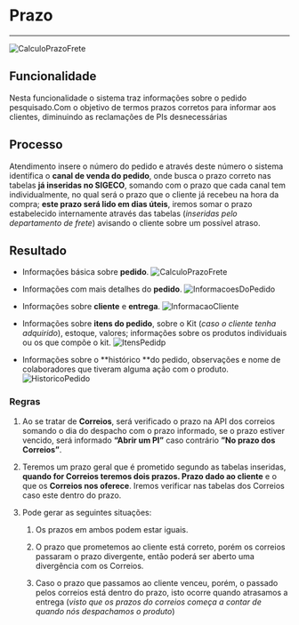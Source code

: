 # Prazo

---

![CalculoPrazoFrete](http://developers.connectparts.com.br/imagens/calucloPrazoFrete01.png)

## Funcionalidade

Nesta funcionalidade o sistema traz informações sobre o pedido pesquisado.Com o objetivo de termos prazos corretos para informar aos clientes, diminuindo as reclamações de PIs desnecessárias

## Processo

Atendimento insere o número do pedido e através deste número o sistema identifica o **canal de venda do pedido**, onde busca o prazo correto nas tabelas **já inseridas no SIGECO**, somando com o prazo que cada canal tem individualmente, no qual será o prazo que o cliente já recebeu na hora da compra; **este prazo será lido em dias úteis**, iremos somar o prazo estabelecido internamente através das tabelas (_inseridas pelo departamento de frete_) avisando o cliente sobre um possível atraso.

## Resultado

* Informações básica sobre **pedido**.
![CalculoPrazoFrete](http://developers.connectparts.com.br/imagens/calucloPrazoFrete02.png)

* Informações com mais detalhes do **pedido**.
![InformacoesDoPedido](http://developers.connectparts.com.br/imagens/calucloPrazoFrete04.png)

* Informações sobre **cliente** e **entrega**.
![InformacaoCliente](http://developers.connectparts.com.br/imagens/calucloPrazoFrete05.png)

* Informações sobre **itens do pedido**, sobre o Kit (_caso o cliente tenha adquirido_), estoque, valores; informações sobre os produtos individuais ou os que compõe o kit.
![ItensPedidp](http://developers.connectparts.com.br/imagens/calucloPrazoFrete06.png)

* Informações sobre o **histórico **do pedido, observações e nome de colaboradores que tiveram alguma ação com o produto.
![HistoricoPedido](http://developers.connectparts.com.br/imagens/calucloPrazoFrete07.png)

### Regras

1. Ao se tratar de **Correios**, será verificado o prazo na API dos correios somando o dia do despacho com o prazo informado, se o prazo estiver vencido, será informado **“Abrir um PI”** caso contrário **”No prazo dos Correios”**.

2. Teremos um prazo geral que é prometido segundo as tabelas inseridas, **quando for Correios teremos dois prazos. Prazo dado ao cliente** e o que os **Correios nos oferece**.
Iremos verificar nas tabelas dos Correios caso este dentro do prazo.

3. Pode gerar as seguintes situações:

	1. Os prazos em ambos podem estar iguais.
	
	2. O prazo que prometemos ao cliente está correto, porém os correios passaram o prazo divergente, então poderá ser aberto uma divergência com os Correios.
	
	3. Caso o prazo que passamos ao cliente venceu, porém, o passado pelos correios está dentro do prazo, isto ocorre quando atrasamos a entrega (_visto que os prazos do correios começa a contar de quando nós despachamos o produto_)

